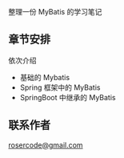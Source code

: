 整理一份 MyBatis 的学习笔记



## 章节安排

依次介绍

- 基础的 Mybatis
- Spring 框架中的 MyBatis
- SpringBoot 中继承的 MyBatis

## 联系作者

rosercode@gmail.com

